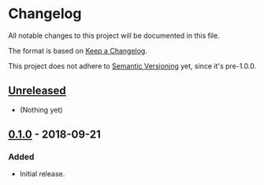 # Changelog
All notable changes to this project will be documented in this file.

The format is based on [Keep a Changelog](https://keepachangelog.com/en/1.0.0/).

This project does not adhere to [Semantic Versioning](https://semver.org/spec/v2.0.0.html) yet, since it's pre-1.0.0.

[Unreleased]: https://github.com/1j01/anypalette.js/compare/v0.1.0...HEAD
## [Unreleased]
- (Nothing yet)

[0.1.0]: sdfsdf
## [0.1.0] - 2018-09-21
### Added
- Initial release.
